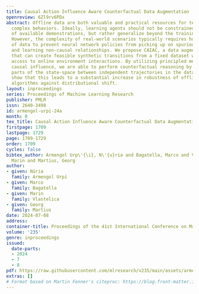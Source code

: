 ```yaml
---
title: Causal Action Influence Aware Counterfactual Data Augmentation
openreview: 6Zl9rv6PDx
abstract: Offline data are both valuable and practical resources for teaching robots
  complex behaviors. Ideally, learning agents should not be constrained by the scarcity
  of available demonstrations, but rather generalize beyond the training distribution.
  However, the complexity of real-world scenarios typically requires huge amounts
  of data to prevent neural network policies from picking up on spurious correlations
  and learning non-causal relationships. We propose CAIAC, a data augmentation method
  that can create feasible synthetic transitions from a fixed dataset without having
  access to online environment interactions. By utilizing principled methods for quantifying
  causal influence, we are able to perform counterfactual reasoning by swapping $\textit{action}$-unaffected
  parts of the state-space between independent trajectories in the dataset. We empirically
  show that this leads to a substantial increase in robustness of offline learning
  algorithms against distributional shift.
layout: inproceedings
series: Proceedings of Machine Learning Research
publisher: PMLR
issn: 2640-3498
id: armengol-urpi-24a
month: 0
tex_title: Causal Action Influence Aware Counterfactual Data Augmentation
firstpage: 1709
lastpage: 1729
page: 1709-1729
order: 1709
cycles: false
bibtex_author: Armengol Urp\'{\i}, N\'{u}ria and Bagatella, Marco and Vlastelica,
  Marin and Martius, Georg
author:
- given: Núria
  family: Armengol Urpı́
- given: Marco
  family: Bagatella
- given: Marin
  family: Vlastelica
- given: Georg
  family: Martius
date: 2024-07-08
address:
container-title: Proceedings of the 41st International Conference on Machine Learning
volume: '235'
genre: inproceedings
issued:
  date-parts:
  - 2024
  - 7
  - 8
pdf: https://raw.githubusercontent.com/mlresearch/v235/main/assets/armengol-urpi-24a/armengol-urpi-24a.pdf
extras: []
# Format based on Martin Fenner's citeproc: https://blog.front-matter.io/posts/citeproc-yaml-for-bibliographies/
---
```


